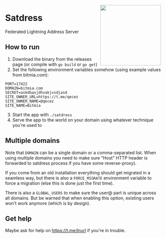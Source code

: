<a href="https://nbd.wtf"><img align="right" height="196" src="https://user-images.githubusercontent.com/1653275/194609043-0add674b-dd40-41ed-986c-ab4a2e053092.png" /></a>

# Satdress

Federated Lightning Address Server

## How to run

1. Download the binary from the releases page (or compile with `go build` or `go get`)
2. Set the following environment variables somehow (using example values from bitmia.com):

```
PORT=17422
DOMAIN=bitmia.com
SECRET=askdbasjdhvakjvsdjasd
SITE_OWNER_URL=https://t.me/qecez
SITE_OWNER_NAME=@qecez
SITE_NAME=Bitmia
```

3. Start the app with `./satdress`
4. Serve the app to the world on your domain using whatever technique you're used to

## Multiple domains

Note that `DOMAIN` can be a single domain or a comma-separated list. When using multiple domains
you need to make sure "Host" HTTP header is forwarded to satdress process if you have some reverse-proxy).

If you come from an old installation everything should get migrated in a seamless way, but there is also a
`FORCE_MIGRATE` environment variable to force a migration (else this is done just the first time).

There is also a `GLOBAL_USERS` to make sure the user@ part is unique across all domains. But be warned that when enabling
this option, existing users won't work anymore (which is by design).

## Get help

Maybe ask for help on https://t.me/lnurl if you're in trouble.
